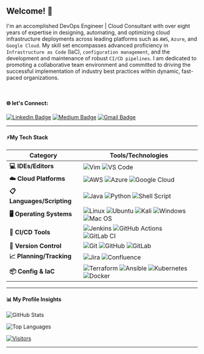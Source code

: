 <!-- Keep "Hi there" or replace it with a greeting of your own! -->

## Welcome! 👋

<!-- Introduce yourself and give a brief introduction about yourself here.  Also include what tech you're interested in and what you are currently learning -->
I'm an accomplished DevOps Engineer | Cloud Consultant with over eight years of expertise in designing, automating, and optimizing cloud infrastructure deployments across leading platforms such as `AWS`, `Azure`, and `Google Cloud`. My skill set encompasses advanced proficiency in `Infrastructure as Code` (IaC), `configuration management`, and the development and maintenance of robust `CI/CD pipelines`. 
I am dedicated to promoting a collaborative team environment and committed to driving the successful implementation of industry best practices within dynamic, fast-paced organizations. 

<!-- Replace the fields below with the information requested. Remember to remove the encapsulating <> characters. For spaces in names, use %20 (e.g. lenon%20nformbui) -->

<br>

#### 🌐 let's Connect:


[![Linkedin Badge](https://img.shields.io/badge/-lenonnformbui-blue?style=for-the-badge&logo=Linkedin&logoColor=white&link=https://www.linkedin.com/in/lenonnformbui/)](https://www.linkedin.com/in/lenonnformbui/) [![Medium Badge](https://img.shields.io/badge/lenonnformbui-12100E?style=for-the-badge&logo=medium&logoColor=white&link=https://medium.com/@lenonnformbui)](https://medium.com/@lenonnformbui) [![Gmail Badge](https://img.shields.io/badge/-lenonnformbui@gmail.com-c14438?style=for-the-badge&logo=Gmail&logoColor=white&link=mailto:lenonnformbui@gmail.com)](mailto:lenonnformbui@gmail.com)

_____

#### ⚡My Tech Stack


| Category               | Tools/Technologies                                                                                                  |
|------------------------|---------------------------------------------------------------------------------------------------------------------|
| **💻 IDEs/Editors**    | ![Vim](https://img.shields.io/badge/Vim-%2311AB00?style=flat-square&logo=vim&logoColor=white) ![VS Code](https://img.shields.io/badge/VS%20Code-0078D7?style=flat-square&logo=visual-studio-code&logoColor=white) |
| **☁️ Cloud Platforms** | ![AWS](https://img.shields.io/badge/Amazon%20AWS-%23232F3E?style=flat-square&logo=amazon-aws&logoColor=white) ![Azure](https://img.shields.io/badge/Azure-%230072C6?style=flat-square&logo=microsoft-azure&logoColor=white) ![Google Cloud](https://img.shields.io/badge/Google%20Cloud-%234285F4?style=flat-square&logo=google-cloud&logoColor=white) |
| **📋 Languages/Scripting** | ![Java](https://img.shields.io/badge/Java-%23ED8B00?style=flat-square&logo=java&logoColor=white) ![Python](https://img.shields.io/badge/Python-%233670A0?style=flat-square&logo=python&logoColor=ffdd54) ![Shell Script](https://img.shields.io/badge/Shell%20Script-%23121011?style=flat-square&logo=gnu-bash&logoColor=white) |
| **🖥️ Operating Systems** | ![Linux](https://img.shields.io/badge/Linux-%23FCC624?style=flat-square&logo=linux&logoColor=black) ![Ubuntu](https://img.shields.io/badge/Ubuntu-%23E95420?style=flat-square&logo=ubuntu&logoColor=white) ![Kali](https://img.shields.io/badge/Kali-%23268BEE?style=flat-square&logo=kalilinux&logoColor=white) ![Windows](https://img.shields.io/badge/Windows-%230078D6?style=flat-square&logo=windows&logoColor=white) ![Mac OS](https://img.shields.io/badge/Mac%20OS-%23000000?style=flat-square&logo=macos&logoColor=F0F0F0) |
| **🔄 CI/CD Tools**     | ![Jenkins](https://img.shields.io/badge/Jenkins-%232C5263?style=flat-square&logo=jenkins&logoColor=white) ![GitHub Actions](https://img.shields.io/badge/GitHub%20Actions-%232671E5?style=flat-square&logo=github-actions&logoColor=white) ![GitLab CI](https://img.shields.io/badge/GitLab%20CI-%23181717?style=flat-square&logo=gitlab&logoColor=white) |
| **🔧 Version Control** | ![Git](https://img.shields.io/badge/Git-%23F05032?style=flat-square&logo=git&logoColor=white) ![GitHub](https://img.shields.io/badge/GitHub-%23181717?style=flat-square&logo=github&logoColor=white) ![GitLab](https://img.shields.io/badge/GitLab-%23181717?style=flat-square&logo=gitlab&logoColor=white) |
| **📈 Planning/Tracking** | ![Jira](https://img.shields.io/badge/Jira-%230A0FFF?style=flat-square&logo=jira&logoColor=white) ![Confluence](https://img.shields.io/badge/Confluence-%23172BF4?style=flat-square&logo=confluence&logoColor=white) |
| **📦 Config & IaC**    | ![Terraform](https://img.shields.io/badge/Terraform-%235835CC?style=flat-square&logo=terraform&logoColor=white) ![Ansible](https://img.shields.io/badge/Ansible-%231A1918?style=flat-square&logo=ansible&logoColor=white) ![Kubernetes](https://img.shields.io/badge/Kubernetes-%23326ce5?style=flat-square&logo=kubernetes&logoColor=white) ![Docker](https://img.shields.io/badge/Docker-%230db7ed?style=flat-square&logo=docker&logoColor=white) |

_____

####  📊 My Profile Insights

![GitHub Stats](https://github-readme-stats.vercel.app/api?username=lnformbu&count_private=true&show_icons=true&include_all_commits=true&theme=radical&border_radius=8)

![Top Languages](https://github-readme-stats.vercel.app/api/top-langs/?username=lnformbu&hide=TeX&layout=compact&theme=radical&border_radius=8)

[![Visitors](https://api.visitorbadge.io/api/visitors?path=lnformbu%2Flnformbu&label=VISITORS&countColor=%23263759)](https://visitorbadge.io/status?path=lnformbu%2Flnformbu)

_____